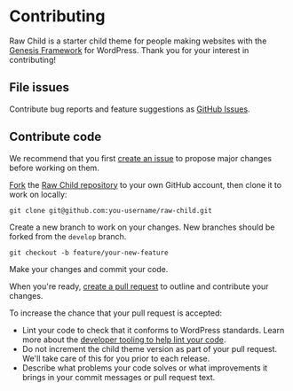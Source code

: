 # Contributing

Raw Child is a starter child theme for people making websites with the [Genesis Framework](https://my.studiopress.com/themes/genesis/) for WordPress. Thank you for your interest in contributing!

## File issues

Contribute bug reports and feature suggestions as [GitHub Issues](https://github.com/rawsta/raw-child/issues).

## Contribute code

We recommend that you first [create an issue](https://github.com/rawsta/raw-child/issues/new) to propose major changes before working on them.

[Fork](https://help.github.com/en/articles/fork-a-repo) the [Raw Child repository](https://github.com/rawsta/raw-child) to your own GitHub account, then clone it to work on locally:

    git clone git@github.com:you-username/raw-child.git

Create a new branch to work on your changes. New branches should be forked from the `develop` branch.

    git checkout -b feature/your-new-feature

Make your changes and commit your code.

When you're ready, [create a pull request](https://github.com/rawsta/raw-child/pulls) to outline and contribute your changes.

To increase the chance that your pull request is accepted:

* Lint your code to check that it conforms to WordPress standards. Learn more about the [developer tooling to help lint your code](https://github.com/rawsta/raw-child#for-developers).
* Do not increment the child theme version as part of your pull request. We'll take care of this for you prior to each release.
* Describe what problems your code solves or what improvements it brings in your commit messages or pull request text.
